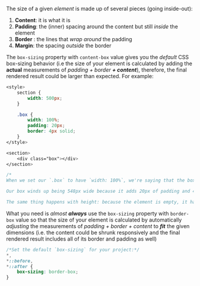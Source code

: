 The size of a given *element* is made up of several pieces (going inside-out):
1.  **Content**: it is what it is
2.  **Padding**: the (inner) spacing around the content but still *inside* the element
3.  **Border** : the lines that *wrap around* the padding
4.  **Margin**: the spacing *outside* the border

The `box-sizing` property with `content-box` value gives you the *default* CSS box-sizing behavior (i.e the size of your element is calculated by adding the **actual** measurements of *padding + border **+ content***), therefore, the final rendered result could be larger than expected. For example:
```css
<style>
	section {
		width: 500px;
	}

	.box {
		width: 100%;
		padding: 20px;
		border: 4px solid;
	}
</style>

<section>
	<div class="box"></div>
</section>

/*
When we set our `.box` to have `width: 100%`, we're saying that the box's CONTENT SIZE should be equal to the available space, `500px`. The padding and border is added ON TOP.

Our box winds up being 548px wide because it adds 20px of padding and 4px of border to each side: `500 + 20 * 2 + 4 * 2`.

The same thing happens with height: because the element is empty, it has a content size of 0px, with the same border and padding added on top.*/
```

What you need is *almost **always*** use the `box-sizing` property with `border-box` value so that the size of your element is calculated by automatically *adjusting* the measurements of *padding + border + content* to ***fit*** the given dimensions (i.e. the content could be shrunk responsively and the final rendered result includes all of its border and padding as well)
```css
/*Set the default `box-sizing` for your project:*/
*,
*::before,
*::after {
	box-sizing: border-box;
}
```